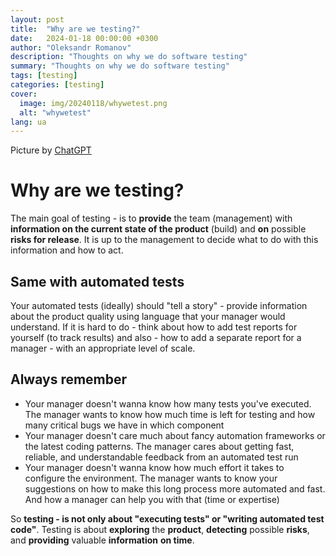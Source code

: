 ```yaml
---
layout: post
title:  "Why are we testing?"
date:   2024-01-18 00:00:00 +0300
author: "Oleksandr Romanov"
description: "Thoughts on why we do software testing"
summary: "Thoughts on why we do software testing"
tags: [testing]
categories: [testing]
cover:
  image: img/20240118/whywetest.png
  alt: "whywetest"
lang: ua
---
```


Picture by [ChatGPT](https://chat.openai.com/)

# Why are we testing?

The main goal of testing - is to **provide** the team (management) with **information on the current state of the product** (build) and **on** possible **risks for release**. It is up to the management to decide what to do with this information and how to act.

## Same with automated tests

Your automated tests (ideally) should "tell a story" - provide information about the product quality using language that your manager would understand. 
If it is hard to do - think about how to add test reports for yourself (to track results) and also - how to add a separate report for a manager - with an appropriate level of scale.

## Always remember
- Your manager doesn't wanna know how many tests you've executed. The manager wants to know how much time is left for testing and how many critical bugs we have in which component
- Your manager doesn't care much about fancy automation frameworks or the latest coding patterns. The manager cares about getting fast, reliable, and understandable feedback from an automated test run
- Your manager doesn't wanna know how much effort it takes to configure the environment. The manager wants to know your suggestions on how to make this long process more automated and fast. And how a manager can help you with that (time or expertise)

So **testing - is not only about "executing tests" or "writing automated test code"**. Testing is about **exploring** the **product**, **detecting** possible **risks**, and **providing** valuable **information** **on time**.